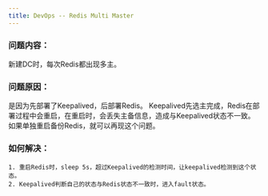 ```yaml
---
title: DevOps -- Redis Multi Master
---
```


### 问题内容：

新建DC时，每次Redis都出现多主。



### 问题原因：

是因为先部署了Keepalived，后部署Redis。 Keepalived先选主完成，Redis在部署过程中会重启，在重启时，会丢失主备信息，造成与Keepalived状态不一致。
如果单独重启备份Redis，就可以再现这个问题。



### 如何解决：

```
1. 重启Redis时，sleep 5s，超过Keepalived的检测时间，让keepalived检测到这个状态。
2. Keepalived判断自己的状态与Redis状态不一致时，进入fault状态。
```
